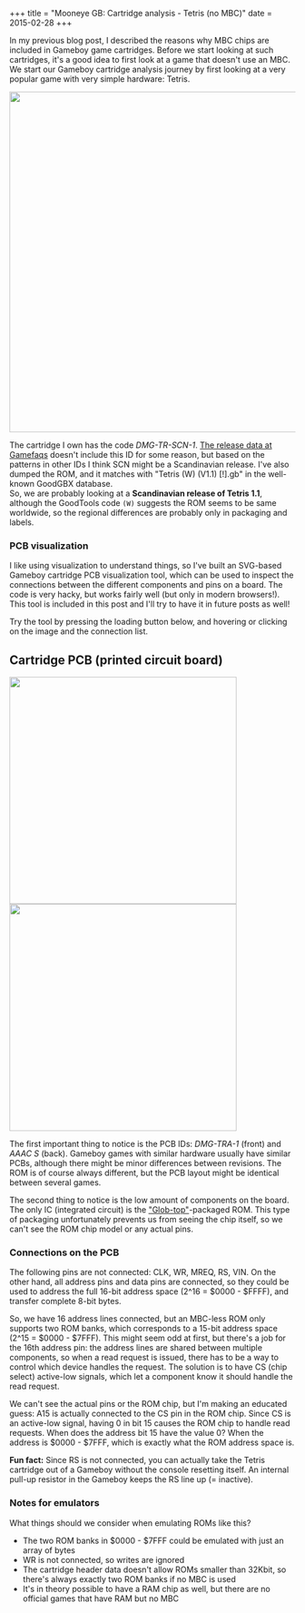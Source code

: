 +++
title = "Mooneye GB: Cartridge analysis - Tetris (no MBC)"
date = 2015-02-28
+++

In my previous blog post, I described the reasons why MBC chips are included in Gameboy game cartridges. Before we start looking at such cartridges, it's a good idea to first look at a game that doesn't use an MBC. We start our Gameboy cartridge analysis journey by first looking at a very popular game with very simple hardware: Tetris.

<p class="text-center">
<a href="/images/gameboy-boards/DMG-TRA-1.DMG-TR-SCN-1.jpg">
<img alt="" width="600" src="/images/gameboy-boards/DMG-TRA-1.DMG-TR-SCN-1.small.jpg">
</a>
</p>

The cartridge I own has the code *DMG-TR-SCN-1*. [The release data at Gamefaqs](http://www.gamefaqs.com/gameboy/585960-tetris/data) doesn't include this ID for some reason, but based on the patterns in other IDs I think SCN might be a Scandinavian release. I've also dumped the ROM, and it matches with "Tetris (W) (V1.1) [!].gb" in the well-known GoodGBX database.<br>
So, we are probably looking at a **Scandinavian release of Tetris 1.1**, although the GoodTools code `(W)` suggests the ROM seems to be same worldwide, so the regional differences are probably only in packaging and labels.

### PCB visualization

I like using visualization to understand things, so I've built an SVG-based Gameboy cartridge PCB visualization tool, which can be used to inspect the connections between the different components and pins on a board. The code is very hacky, but works fairly well (but only in modern browsers!). This tool is included in this post and I'll try to have it in future posts as well!

Try the tool by pressing the loading button below, and hovering or clicking on the image and the connection list.

## Cartridge PCB (printed circuit board)

<script src="/js/gb-pcb-vis.js"></script>
<div data-is="gbpcbvis" class="gbpcbvis">
  <noscript>
    <a href="/images/gameboy-boards/DMG-TRA-1.DMG-TR-SCN-1.front.jpg">
      <img alt="" width="400" src="/images/gameboy-boards/DMG-TRA-1.DMG-TR-SCN-1.front.small.jpg">
    </a>
    <a href="/images/gameboy-boards/DMG-TRA-1.DMG-TR-SCN-1.back.jpg">
      <img alt="" width="400" src="/images/gameboy-boards/DMG-TRA-1.DMG-TR-SCN-1.back.small.jpg">
    </a>
  </noscript>
</div>
<script>
  gbPcbVis.mount('gbpcbvis', {
    connections: gbPcbVis.connections.cartridge,
    images: [{
      thumb: '/images/gameboy-boards/DMG-TRA-1.DMG-TR-SCN-1.front.small.jpg',
      href: '/images/gameboy-boards/DMG-TRA-1.DMG-TR-SCN-1.front.jpg',
      svg: '/images/gameboy-boards/DMG-TRA-1.DMG-TR-SCN-1.front.svg'
    }, {
      thumb: '/images/gameboy-boards/DMG-TRA-1.DMG-TR-SCN-1.back.small.jpg',
      href: '/images/gameboy-boards/DMG-TRA-1.DMG-TR-SCN-1.back.jpg',
      svg: '/images/gameboy-boards/DMG-TRA-1.DMG-TR-SCN-1.back.svg'
    }]
  });
</script>

The first important thing to notice is the PCB IDs: *DMG-TRA-1* (front) and *AAAC S* (back). Gameboy games with similar hardware usually have similar PCBs, although there might be minor differences between revisions. The ROM is of course always different, but the PCB layout might be identical between several games.

The second thing to notice is the low amount of components on the board. The only IC (integrated circuit) is the ["Glob-top"](http://en.wikipedia.org/wiki/Electronic_packaging#Glob-top)-packaged ROM. This type of packaging unfortunately prevents us from seeing the chip itself, so we can't see the ROM chip model or any actual pins.

### Connections on the PCB

The following pins are not connected: CLK, WR, MREQ, RS, VIN. On the other hand, all address pins and data pins are connected, so they could be used to address the full 16-bit address space (2^16 = $0000 - $FFFF), and transfer complete 8-bit bytes.

So, we have 16 address lines connected, but an MBC-less ROM only supports two ROM banks, which corresponds to a 15-bit address space (2^15 = $0000 - $7FFF). This might seem odd at first, but there's a job for the 16th address pin: the address lines are shared between multiple components, so when a read request is issued, there has to be a way to control which device handles the request. The solution is to have CS (chip select) active-low signals, which let a component know it should handle the read request.

We can't see the actual pins or the ROM chip, but I'm making an educated guess: A15 is actually connected to the CS pin in the ROM chip. Since CS is an active-low signal, having 0 in bit 15 causes the ROM chip to handle read requests. When does the address bit 15 have the value 0? When the address is $0000 - $7FFF, which is exactly what the ROM address space is.

**Fun fact:** Since RS is not connected, you can actually take the Tetris cartridge out of a Gameboy without the console resetting itself. An internal pull-up resistor in the Gameboy keeps the RS line up (= inactive).

### Notes for emulators

What things should we consider when emulating ROMs like this?

* The two ROM banks in $0000 - $7FFF could be emulated with just an array of bytes
* WR is not connected, so writes are ignored
* The cartridge header data doesn't allow ROMs smaller than 32Kbit, so there's always exactly two ROM banks if no MBC is used
* It's in theory possible to have a RAM chip as well, but there are no official games that have RAM but no MBC
